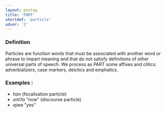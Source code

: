 ```yaml
---
layout: postag
title: 'PART'
shortdef: 'particle'
udver: '2'
---
```


### Definition

Particles are function words that must be associated with another word or phrase to impart meaning and that do not satisfy definitions of other universal parts of speech.
We process as PART some affixes and clitics: adverbializers, case markers, deictics and emphatics.

### Examples :
- _han_ (focalisation particle)
- _ontʔa_ "now" (discourse particle)
- _ajwa_ "yes"
